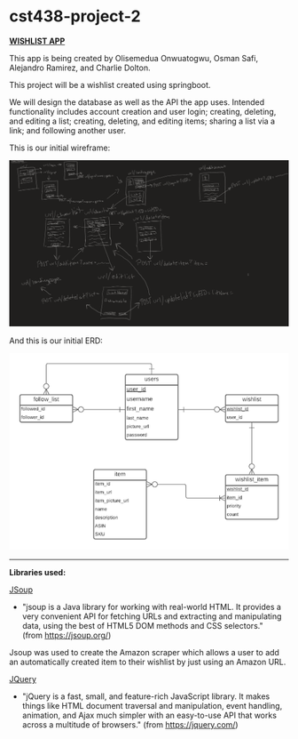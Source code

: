 # cst438-project-2

[**WISHLIST APP**](https://infinite-ravine-21110.herokuapp.com/)

This app is being created by Olisemedua Onwuatogwu, Osman Safi, Alejandro Ramirez, and Charlie Dolton.

This project will be a wishlist created using springboot.

We will design the database as well as the API the app uses. Intended functionality includes account creation and user login; creating, deleting, and editing a list; creating, deleting, and editing items; sharing a list via a link; and following another user. 

This is our initial wireframe:

<img src="wireframe.png">

And this is our initial ERD:

<img src="ERD.png">

---
**Libraries used:**

[JSoup](https://jsoup.org/)

- "jsoup is a Java library for working with real-world HTML. It provides a very convenient API for fetching URLs and extracting and manipulating data, using the best of HTML5 DOM methods and CSS selectors."   
(from https://jsoup.org/)   

Jsoup was used to create the Amazon scraper which allows a user to add an automatically created item to their wishlist by just using an Amazon URL.

[JQuery](https://jquery.com/)
- "jQuery is a fast, small, and feature-rich JavaScript library. It makes things like HTML document traversal and manipulation, event handling, animation, and Ajax much simpler with an easy-to-use API that works across a multitude of browsers."
(from https://jquery.com/)
